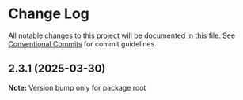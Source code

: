 # Change Log

All notable changes to this project will be documented in this file.
See [Conventional Commits](https://conventionalcommits.org) for commit guidelines.

## 2.3.1 (2025-03-30)

**Note:** Version bump only for package root

